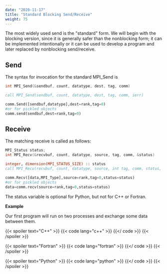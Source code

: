 ```yaml
---
date: "2020-11-17"
title: "Standard Blocking Send/Receive"
weight: 75
---
```


The most widely used send is the "standard" form.  We will begin with the blocking version, since it is generally safer than the nonblocking form; it can be implemented intentionally or it can be used to develop a program and later replaced by nonblocking send/receive.

## Send

The syntax for invocation for the standard MPI_Send is
```c++
int MPI_Send(&sendbuf, count, datatype, dest, tag, comm)
```
```fortran
call MPI_Send(sendbuf, count, datatype, dest, tag, comm, ierr)
```
```python
comm.Send([sendbuf,datatype],dest=rank,tag=0)
#or for pickled objects
comm.send(sendbuf,dest=rank,tag=0)
```

## Receive

The matching receive is called as follows:

```c++
MPI_Status status;
int MPI_Recv(&recvbuf, count, datatype, source, tag, comm, &status)
```
```fortran
integer, dimension(MPI_STATUS_SIZE) :: status
call MPI_Recv(recvbuf, count, datatype, source, int tag, comm, status, ierr)
```
```python
comm.Recv([data,MPI_Type],source=rank,tag=0,status=status)
#or for pickled objects
data=comm.recv(source=rank,tag=0,status=status)
```
The status variable is optional for Python, but not for C++ or Fortran.

**Example**

Our first program will run on two processes and exchange some data between them.

{{< spoiler text="C++" >}}
{{< code lang="c++" >}}
    [](/content/courses/parallel-computing-introduction/codes/send_recv.cxx)
{{</ code >}}
{{< /spoiler >}}

{{< spoiler text="Fortran" >}}
{{< code lang="fortran" >}}
    [](/content/courses/parallel-computing-introduction/codes/send_recv.f90)
{{</ code >}}
{{< /spoiler >}}

{{< spoiler text="Python" >}}
{{< code lang="python" >}}
    [](/content/courses/parallel-computing-introduction/codes/send_recv.py)
{{</ code >}}
{{< /spoiler >}}
